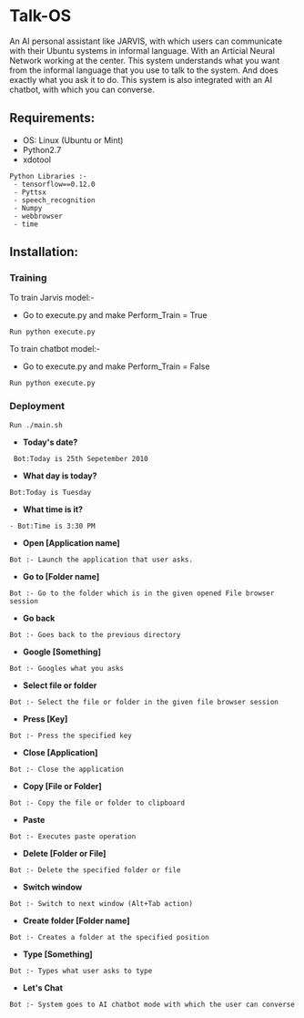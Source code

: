# Talk-OS
An AI personal assistant like JARVIS, with which users can communicate with their Ubuntu systems in informal language. With an Articial Neural Network working at the center. This system understands what you want from the informal language that you use to talk to the system. And does exactly what you ask it to do.
This system is also integrated with an AI chatbot, with which you can converse.

## Requirements:
- OS: Linux (Ubuntu or Mint)
- Python2.7
- xdotool

```
Python Libraries :-
 - tensorflow==0.12.0
 - Pyttsx
 - speech_recognition
 - Numpy
 - webbrowser
 - time
```

## Installation:
### Training
To train Jarvis model:-
- Go to execute.py and make Perform_Train = True
```
Run python execute.py
```

To train chatbot model:-
- Go to execute.py and make Perform_Train = False
```
Run python execute.py
```

### Deployment
```
Run ./main.sh
```
* **Today's date?**
```
 Bot:Today is 25th Sepetember 2010
 ```
* **What day is today?**
```
Bot:Today is Tuesday
```
* **What time is it?**
```
- Bot:Time is 3:30 PM
```
* **Open [Application name]**
```
Bot :- Launch the application that user asks.
```
* **Go to [Folder name]**
```
Bot :- Go to the folder which is in the given opened File browser session
```
* **Go back**
```
Bot :- Goes back to the previous directory
```
* **Google [Something]**
```
Bot :- Googles what you asks
```
* **Select file or folder**
```
Bot :- Select the file or folder in the given file browser session
```
* **Press [Key]**
```
Bot :- Press the specified key
```
* **Close [Application]**
```
Bot :- Close the application
```
* **Copy [File or Folder]**
```
Bot :- Copy the file or folder to clipboard
```
* **Paste**
```
Bot :- Executes paste operation
```
* **Delete [Folder or File]**
```
Bot :- Delete the specified folder or file
```
* **Switch window**
```
Bot :- Switch to next window (Alt+Tab action)
```
* **Create folder [Folder name]**
```
Bot :- Creates a folder at the specified position
```
* **Type [Something]**
```
Bot :- Types what user asks to type
```
* **Let's Chat**
```
Bot :- System goes to AI chatbot mode with which the user can converse
```
